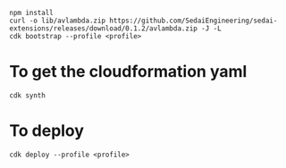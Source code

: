 ```
npm install
curl -o lib/avlambda.zip https://github.com/SedaiEngineering/sedai-extensions/releases/download/0.1.2/avlambda.zip -J -L
cdk bootstrap --profile <profile>
```
# To get the cloudformation yaml
`cdk synth`
# To deploy
`cdk deploy --profile <profile>`